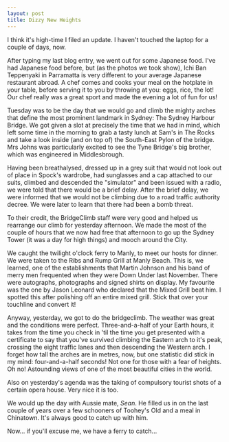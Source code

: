 ```yaml
---
layout: post
title: Dizzy New Heights
---
```


I think it's high-time I filed an update. I haven't touched the laptop for a
couple of days, now.


After typing my last blog entry, we went out for some Japanese food. I've had
Japanese food before, but (as the photos we took show), Ichi Ban Teppenyaki in
Parramatta is very different to your average Japanese restaurant abroad. A
chef comes and cooks your meal on the hotplate in your table, before serving
it to you by throwing at you: eggs, rice, the lot! Our chef really was a great
sport and made the evening a lot of fun for us!


Tuesday was to be the day that we would go and climb the mighty arches that
define the most prominent landmark in Sydney: The Sydney Harbour Bridge. We
got given a slot at precisely the time that we had in mind, which left some
time in the morning to grab a tasty lunch at Sam's in The Rocks and take a
look inside (and on top of) the South-East Pylon of the bridge. Mrs Johns was
particularly excited to see the Tyne Bridge's big brother, which was
engineered in Middlesbrough.


Having been breathalysed, dressed up in a grey suit that would not look out of
place in Spock's wardrobe, had sunglasses and a cap attached to our suits,
climbed and descended the &quot;simulator&quot; and been issued with a radio,
we were told that there would be a brief delay. After the brief delay, we were
informed that we would not be climbing due to a road traffic authority decree.
We were later to learn that there had been a bomb threat. 


To their credit, the BridgeClimb staff were very good and helped us rearrange
our climb for yesterday afternoon. We made the most of the couple of hours
that we now had free that afternoon to go up the Sydney Tower (it was a day
for high things) and mooch around the City.


We caught the twilight o'clock ferry to Manly, to meet our hosts for dinner.
We were taken to the Ribs and Rump Grill at Manly Beach. This is, we learned,
one of the establishments that Martin Johnson and his band of merry men
frequented when they were Down Under last November. There were autographs,
photographs and signed shirts on display. My favourite was the  one by
Jason Leonard who declared that the Mixed Grill beat him. I spotted this after
polishing off an entire mixed grill. Stick that over your touchline and
convert it! 


Anyway, yesterday, we got to do the bridgeclimb. The weather was great and the
conditions were perfect. Three-and-a-half of your Earth hours, it takes from
the time you check in 'til the time you get presented with a certificate to
say that you've survived climbing the Eastern arch to it's peak, crossing the
eight traffic lanes and then descending the Western arch. I forget how tall the
arches are in metres, now, but one statistic did stick in my mind:
four-and-a-half seconds! Not one for those with a fear of heights. Oh no!
Astounding views of one of the most beautiful cities in the world.


Also on yesterday's agenda was the taking of compulsory tourist shots of a
certain opera house. Very nice it is too. 


We would up the day with Aussie mate, _Sean_. He filled us in on the
last couple of years over a few schooners of Toohey's Old and a meal in
Chinatown. It's always good to catch up with him.


Now... if you'll excuse me, we have a ferry to catch...

